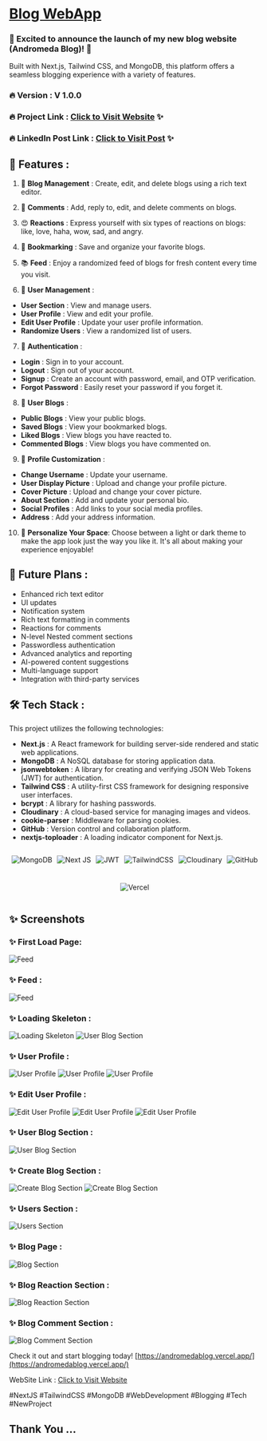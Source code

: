 # [Blog WebApp](https://andromedablog.vercel.app/)


### 🚀 Excited to announce the launch of my new blog website (Andromeda Blog)! 🎉

Built with Next.js, Tailwind CSS, and MongoDB, this platform offers a seamless blogging experience with a variety of features.

### 🔥 Version : V 1.0.0

### 🔥 Project Link : [Click to Visit Website](https://andromedablog.vercel.app/) ✨
### 🔥 LinkedIn Post Link : [Click to Visit Post](https://www.linkedin.com/posts/soumojit-shome_nextjs-tailwindcss-mongodb-activity-7215268780577292288-FfeR) ✨

## 🎉 Features :

1. 📝  **Blog Management** : Create, edit, and delete blogs using a rich text editor.

2. 💬  **Comments** : Add, reply to, edit, and delete comments on blogs.

3. 😍  **Reactions** : Express yourself with six types of reactions on blogs: like, love, haha, wow, sad, and angry.

4. 🔖  **Bookmarking** : Save and organize your favorite blogs.

5. 📚  **Feed** : Enjoy a randomized feed of blogs for fresh content every time you visit.

6. 👥  **User Management** :

* **User Section** : View and manage users.
* **User Profile** : View and edit your profile.
* **Edit User Profile** : Update your user profile information.
* **Randomize Users** : View a randomized list of users.

7. 🔐  **Authentication** :

* **Login** : Sign in to your account.
* **Logout** : Sign out of your account.
* **Signup** : Create an account with password, email, and OTP verification.
* **Forgot Password** : Easily reset your password if you forget it.

8. 📝  **User Blogs** :

* **Public Blogs** : View your public blogs.
* **Saved Blogs** : View your bookmarked blogs.
* **Liked Blogs** : View blogs you have reacted to.
* **Commented Blogs** : View blogs you have commented on.

9. 🌟  **Profile Customization** :

* **Change Username** : Update your username.
* **User Display Picture** : Upload and change your profile picture.
* **Cover Picture** : Upload and change your cover picture.
* **About Section** : Add and update your personal bio.
* **Social Profiles** : Add links to your social media profiles.
* **Address** : Add your address information.

10. 🎨 **Personalize Your Space**: Choose between a light or dark theme to make the app look just the way you like it. It's all about making your experience enjoyable!

## 🔮 Future Plans :

* Enhanced rich text editor
* UI updates
* Notification system
* Rich text formatting in comments
* Reactions for comments
* N-level Nested comment sections
* Passwordless authentication
* Advanced analytics and reporting
* AI-powered content suggestions
* Multi-language support
* Integration with third-party services

## 🛠️ Tech Stack :

This project utilizes the following technologies:

* **Next.js** : A React framework for building server-side rendered and static web applications.
* **MongoDB** : A NoSQL database for storing application data.
* **jsonwebtoken** : A library for creating and verifying JSON Web Tokens (JWT) for authentication.
* **Tailwind CSS** : A utility-first CSS framework for designing responsive user interfaces.
* **bcrypt** : A library for hashing passwords.
* **Cloudinary** : A cloud-based service for managing images and videos.
* **cookie-parser** : Middleware for parsing cookies.
* **GitHub** : Version control and collaboration platform.
* **nextjs-toploader** : A loading indicator component for Next.js.


<div style="display: flex; justify-content: center; flex-wrap: wrap; gap: 10px;">

![MongoDB](/assets/badge/mongodb-badge.svg) 


![Next JS](/assets/badge/nextjs-badge.svg) 


![JWT](/assets/badge/jwt-badge.svg) 

![TailwindCSS](/assets/badge/tailwindcss-badge.svg) 

![Cloudinary](/assets/badge/cloudinary-badge.svg)

![GitHub](/assets/badge/github-badge.svg) 

![Vercel](/assets/badge/vercel-badge.svg)

</div>


## ✨ Screenshots

### ✨ First Load Page: 
![Feed](./assets/newVersion/blog-webapp0.png)

### ✨ Feed :
![Feed](./assets/newVersion/blog-webapp1.png)

### ✨ Loading Skeleton :
![Loading Skeleton](./assets/newVersion/blog-webapp2.png)
![User Blog Section](./assets/newVersion/blog-webapp10.png)

### ✨ User Profile :
![User Profile](./assets/newVersion/blog-webapp3.png)
![User Profile](./assets/newVersion/blog-webapp4.png)
![User Profile](./assets/newVersion/blog-webapp5.png)


### ✨ Edit User Profile :
![Edit User Profile](./assets/newVersion/blog-webapp6.png)
![Edit User Profile](./assets/newVersion/blog-webapp7.png)
![Edit User Profile](./assets/newVersion/blog-webapp8.png)


### ✨ User Blog Section :
![User Blog Section](./assets/newVersion/blog-webapp9.png)

### ✨ Create Blog Section :
![Create Blog Section](./assets/newVersion/blog-webapp11.png)
![Create Blog Section](./assets/newVersion/blog-webapp12.png)

### ✨ Users Section :
![Users Section](./assets/newVersion/blog-webapp13.png)

### ✨ Blog Page :
![Blog Section](./assets/newVersion/blog-webapp15.png)

### ✨ Blog Reaction Section :
![Blog Reaction Section](./assets/newVersion/blog-webapp16.png)

### ✨ Blog Comment Section :
![Blog Comment Section](./assets/newVersion/blog-webapp17.png)



Check it out and start blogging today! [https://andromedablog.vercel.app/](https://andromedablog.vercel.app/)

WebSite Link : [Click to Visit Website](https://andromedablog.vercel.app/)

#NextJS #TailwindCSS #MongoDB #WebDevelopment #Blogging #Tech #NewProject


## Thank You ...